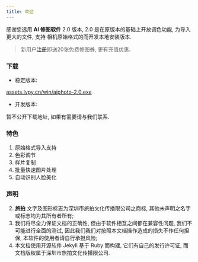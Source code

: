 ```yaml
---
title: 欢迎
---
```


感谢您选用 **AI 修图软件** 2.0 版本, 2.0 是在原版本的基础上开放调色功能, 为导入更大的文件, 支持
相机原始格式的而开发本地安装版本.

> 新用户[注册](https://lvpai520.com)即送20张免费修图券, 更有充值优惠.

### 下载

- 稳定版本:

[assets.lvpy.cn/win/aiphoto-2.0.exe](https://assets.lvpy.cn/win/aiphoto-2.0.exe)

- 开发版本:

暂不公开下载地址, 如果有需要请与我们联系.

### 特色

1. 原始格式导入支持
1. 色彩调节
1. 样片复制
1. 批量快速图片处理
1. 自动识别人脸美化

### 声明
2. **旅拍** 文字及图形标志为深圳市旅拍文化传播限公司之商标, 其他未声明之名字或标志均为其所有者所有;
1. 我们将尽全力保证文档的正确性, 但由于软件相互之间都在兼容性问题, 我们不可能进行全面的测试, 因此我们我们对按照本文档操作造成的损失不作任何担保, 本软件的使用者请自行承担风险;
3. 本文档使用开源软件 Jekyll 基于 Ruby 而构建, 它们有自己的发行许可证, 而文档版权属于深圳市旅拍文化传播限公司.
